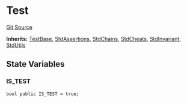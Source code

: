 # Test
[Git Source](https://github.com/metacontract/mc/blob/7db22f6d7abc05705d21c7601fb406ca49c18557/src/devkit/Flattened.sol)

**Inherits:**
[TestBase](abstract.TestBase.md), [StdAssertions](abstract.StdAssertions.md), [StdChains](abstract.StdChains.md), [StdCheats](abstract.StdCheats.md), [StdInvariant](abstract.StdInvariant.md), [StdUtils](abstract.StdUtils.md)


## State Variables
### IS_TEST

```solidity
bool public IS_TEST = true;
```


